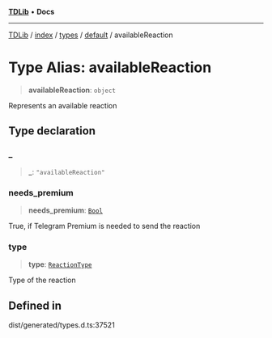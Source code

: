 [**TDLib**](../../../../../../README.md) • **Docs**

***

[TDLib](../../../../../../modules.md) / [index](../../../../../README.md) / [types](../../../README.md) / [default](../README.md) / availableReaction

# Type Alias: availableReaction

> **availableReaction**: `object`

Represents an available reaction

## Type declaration

### \_

> **\_**: `"availableReaction"`

### needs\_premium

> **needs\_premium**: [`Bool`](Bool.md)

True, if Telegram Premium is needed to send the reaction

### type

> **type**: [`ReactionType`](ReactionType.md)

Type of the reaction

## Defined in

dist/generated/types.d.ts:37521
